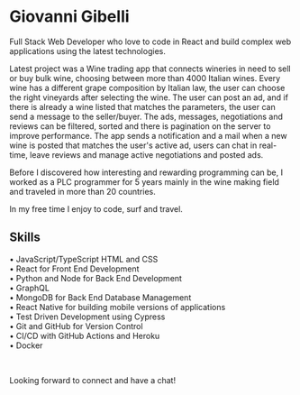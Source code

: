 # Giovanni Gibelli
Full Stack Web Developer who love to code in React and build complex web applications using the latest technologies.

Latest project was a Wine trading app that connects wineries in need to sell or buy bulk wine, choosing between more than 4000 Italian wines. Every wine has a different grape composition by Italian law, the user can choose the right vineyards after selecting the wine. The user can post an ad, and if there is already a wine listed that matches the parameters, the user can send a message to the seller/buyer. The ads, messages, negotiations and reviews can be filtered, sorted and there is pagination on the server to improve performance. The app sends a notification and a mail when a new wine is posted that matches the user's active ad, users can chat in real-time, leave reviews and manage active negotiations and posted ads.

Before I discovered how interesting and rewarding programming can be, I worked as a PLC programmer for 5 years mainly in the wine making field and traveled in more than 20 countries.

In my free time I enjoy to code, surf and travel.

## Skills
• JavaScript/TypeScript HTML and CSS <br />
• React for Front End Development <br />
• Python and Node for Back End Development <br />
• GraphQL  <br />
• MongoDB for Back End Database Management <br />
• React Native for building mobile versions of applications <br />
• Test Driven Development using Cypress <br />
• Git and GitHub for Version Control <br />
• CI/CD with GitHub Actions and Heroku <br />
• Docker <br />

<br />

Looking forward to connect and have a chat!


<!--
**ggibelli/ggibelli** is a ✨ _special_ ✨ repository because its `README.md` (this file) appears on your GitHub profile.

Here are some ideas to get you started:

- 🔭 I’m currently working on ...
- 🌱 I’m currently learning ...
- 👯 I’m looking to collaborate on ...
- 🤔 I’m looking for help with ...
- 💬 Ask me about ...
- 📫 How to reach me: ...
- 😄 Pronouns: ...
- ⚡ Fun fact: ...
-->
